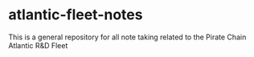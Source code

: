 # atlantic-fleet-notes

This is a general repository for all note taking related to the Pirate Chain Atlantic R&amp;D Fleet
